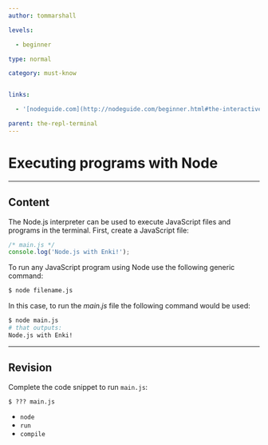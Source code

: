 ```yaml
---
author: tommarshall

levels:

  - beginner

type: normal

category: must-know


links:

  - '[nodeguide.com](http://nodeguide.com/beginner.html#the-interactive-node.js-shell){website}'

parent: the-repl-terminal
---
```


# Executing programs with Node

---
## Content

The Node.js interpreter can be used to execute JavaScript files and programs in the terminal. First, create a JavaScript file:
```javascript
/* main.js */
console.log('Node.js with Enki!');
```
To run any JavaScript program using Node use the following generic command:

```bash
$ node filename.js
```

In this case, to run the *main.js* file the following command would be used:

```bash
$ node main.js
# that outputs:
Node.js with Enki!
```

---
## Revision

Complete the code snippet to run `main.js`:
```
$ ??? main.js
```


* `node`
* `run`
* `compile`

